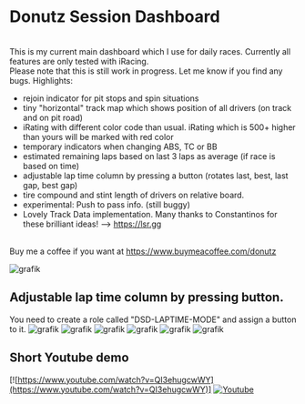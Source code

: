 # Donutz Session Dashboard
<br>This is my current main dashboard which I use for daily races. Currently all features are only tested with iRacing.
<br>Please note that this is still work in progress. Let me know if you find any bugs.
Highlights:
- rejoin indicator for pit stops and spin situations
- tiny "horizontal" track map which shows position of all drivers (on track and on pit road)
- iRating with different color code than usual. iRating which is 500+ higher than yours will be marked with red color
- temporary indicators when changing ABS, TC or BB
- estimated remaining laps based on last 3 laps as average (if race is based on time)
- adjustable lap time column by pressing a button (rotates last, best, last gap, best gap) 
- tire compound and stint length of drivers on relative board.
- experimental: Push to pass info. (still buggy)
- Lovely Track Data implementation. Many thanks to Constantinos for these brilliant ideas! --> https://lsr.gg

<br>Buy me a coffee if you want at https://www.buymeacoffee.com/donutz

![grafik](https://github.com/DonutzAndCoffee/Donutz-Session-Dashboard/assets/62204936/eeb0d0b9-7764-4193-a007-1b9b8a8460fb)


## Adjustable lap time column by pressing button. 
You need to create a role called "DSD-LAPTIME-MODE" and assign a button to it.
![grafik](https://github.com/DonutzAndCoffee/Donutz-Session-Dashboard/assets/62204936/f2ee752c-d154-4a22-a9b5-cb985624f587)
![grafik](https://github.com/DonutzAndCoffee/Donutz-Session-Dashboard/assets/62204936/79d91317-d17b-4ebe-9398-9bb60b75acba)
![grafik](https://github.com/DonutzAndCoffee/Donutz-Session-Dashboard/assets/62204936/d7ab2f64-31c9-4ccd-b58b-9ba71de7152b)
![grafik](https://github.com/DonutzAndCoffee/Donutz-Session-Dashboard/assets/62204936/32fdadfd-8ace-4158-9e1c-166812a2c9fe)
![grafik](https://github.com/DonutzAndCoffee/Donutz-Session-Dashboard/assets/62204936/eff6372d-5072-4e0a-b1b9-7550cd14de8f)
![grafik](https://github.com/DonutzAndCoffee/Donutz-Session-Dashboard/assets/62204936/5659dfbe-fcef-40b1-8d41-89e3fa092a60)


## Short Youtube demo
[![https://www.youtube.com/watch?v=QI3ehugcwWY](https://www.youtube.com/watch?v=QI3ehugcwWY)]
[![Youtube](https://img.youtube.com/vi/QI3ehugcwWY/0.jpg)](https://www.youtube.com/watch?v=QI3ehugcwWY)
